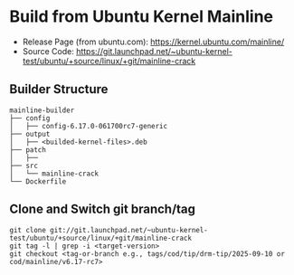 # Build from Ubuntu Kernel Mainline

- Release Page (from ubuntu.com): https://kernel.ubuntu.com/mainline/
- Source Code: https://git.launchpad.net/~ubuntu-kernel-test/ubuntu/+source/linux/+git/mainline-crack

## Builder Structure
```
mainline-builder
├── config
│   ├── config-6.17.0-061700rc7-generic
├── output
│   ├── <builded-kernel-files>.deb
├── patch
│   ├── 
├── src
│   └── mainline-crack
└── Dockerfile
```

## Clone and Switch git branch/tag

```
git clone git://git.launchpad.net/~ubuntu-kernel-test/ubuntu/+source/linux/+git/mainline-crack
git tag -l | grep -i <target-version>
git checkout <tag-or-branch e.g., tags/cod/tip/drm-tip/2025-09-10 or cod/mainline/v6.17-rc7>
```
